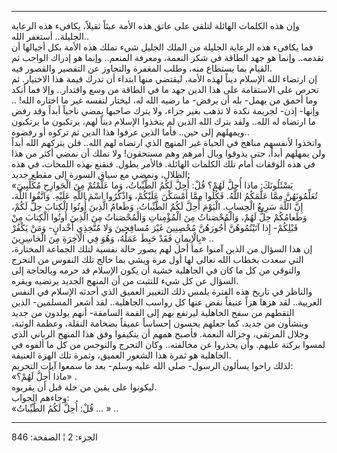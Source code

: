------------------------------------------------------------------------

وإن هذه الكلمات الهائلة لتلقي على عاتق هذه الأمة عبئاً ثقيلاً، يكافىء هذه
الرعاية الجليلة.. أستغفر الله..  
فما يكافىء هذه الرعاية الجليلة من الملك الجليل شيء تملك هذه الأمة بكل
أجيالها أن تقدمه.. وإنما هو جهد الطاقة في شكر النعمة، ومعرفة المنعم..
وإنما هو إدراك الواجب ثم القيام بما يستطاع منه، وطلب المغفرة والتجاوز عن
التقصير والقصور فيه.  
إن ارتضاء الله الإسلام ديناً لهذه الأمة، ليقتضي منها ابتداء أن تدرك قيمة
هذا الاختيار. ثم تحرص على الاستقامة على هذا الدين جهد ما في الطاقة من
وسع واقتدار.. وإلا فما أنكد وما أحمق من يهمل- بله أن يرفض- ما رضيه الله
له، ليختار لنفسه غير ما اختاره الله! .. وإنها- إذن- لجريمة نكدة لا تذهب
بغير جزاء، ولا يترك صاحبها يمضي ناجياً أبداً وقد رفض ما ارتضاه له الله..
ولقد يترك الله الذين لم يتخذوا الإسلام ديناً لهم، يرتكبون ما يرتكبون
ويمهلهم إلى حين.. فأما الذين عرفوا هذا الدين ثم تركوه أو رفضوه..  
واتخذوا لأنفسهم مناهج في الحياة غير المنهج الذي ارتضاه لهم الله.. فلن
يتركهم الله أبداً ولن يمهلهم أبداً، حتى يذوقوا وبال أمرهم وهم مستحقون! ولا
نملك أن نمضي أكثر من هذا في هذه الوقفات أمام تلك الكلمات الهائلة. فالأمر
يطول. فنقنع بهذه اللمحات، في هذه الظلال، ونمضي مع سياق السورة إلى مقطع
جديد:  
«يَسْئَلُونَكَ: ماذا أُحِلَّ لَهُمْ؟ قُلْ: أُحِلَّ لَكُمُ الطَّيِّباتُ، وَما عَلَّمْتُمْ مِنَ الْجَوارِحِ مُكَلِّبِينَ
تُعَلِّمُونَهُنَّ مِمَّا عَلَّمَكُمُ اللَّهُ. فَكُلُوا مِمَّا أَمْسَكْنَ عَلَيْكُمْ، وَاذْكُرُوا اسْمَ اللَّهِ عَلَيْهِ.
وَاتَّقُوا اللَّهَ، إِنَّ اللَّهَ سَرِيعُ الْحِسابِ. الْيَوْمَ أُحِلَّ لَكُمُ الطَّيِّباتُ، وَطَعامُ الَّذِينَ
أُوتُوا الْكِتابَ حِلٌّ لَكُمْ، وَطَعامُكُمْ حِلٌّ لَهُمْ، وَالْمُحْصَناتُ مِنَ الْمُؤْمِناتِ وَالْمُحْصَناتُ مِنَ
الَّذِينَ أُوتُوا الْكِتابَ مِنْ قَبْلِكُمْ- إِذا آتَيْتُمُوهُنَّ أُجُورَهُنَّ مُحْصِنِينَ غَيْرَ مُسافِحِينَ وَلا
مُتَّخِذِي أَخْدانٍ- وَمَنْ يَكْفُرْ بِالْإِيمانِ فَقَدْ حَبِطَ عَمَلُهُ، وَهُوَ فِي الْآخِرَةِ مِنَ الْخاسِرِينَ»
..  
إن هذا السؤال من الذين آمنوا عما أحل لهم يصور حالة نفسية لتلك الجماعة
المختارة، التي سعدت بخطاب الله تعالى لها أول مرة ويشي بما خالج تلك
النفوس من التحرج والتوقي من كل ما كان في الجاهلية خشية أن يكون الإسلام
قد حرمه وبالحاجة إلى السؤال عن كل شيء للتثبت من أن المنهج الجديد يرتضيه
ويقره.  
والناظر في تاريخ هذه الفترة يلمس ذلك التغيير العميق الذي أحدثه الإسلام
في النفس العربية.. لقد هزها هزاً عنيفاً نفض عنها كل رواسب الجاهلية.. لقد
أشعر المسلمين- الذين التقطهم من سفح الجاهلية ليرتفع بهم إلى القمة
السامقة- أنهم يولدون من جديد وينشأون من جديد. كما جعلهم يحسون إحساساً
عميقاً بضخامة النقلة، وعظمة الوثبة، وجلال المرتقى، وجزالة النعمة. فأصبح
همهم أن يتكيفوا وفق هذا المنهج الرباني الذي لمسوا بركتة عليهم. وأن
يحذروا عن مخالفته.. وكان التحرج والتوجس من كل ما ألفوه في الجاهلية هو
ثمرة هذا الشعور العميق، وثمرة تلك الهزة العنيفة.  
لذلك راحوا يسألون الرسول- صلى الله عليه وسلم- بعد ما سمعوا آيات
التحريم:  
«ماذا أُحِلَّ لَهُمْ؟» .  
ليكونوا على يقين من حلة قبل أن يقربوه.  
وجاءهم الجواب:  
«قُلْ: أُحِلَّ لَكُمُ الطَّيِّباتُ ... » ..

------------------------------------------------------------------------

الجزء: 2 ¦ الصفحة: 846

